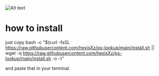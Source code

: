 ![Alt text](https://www.google.com/url?sa=i&url=https%3A%2F%2Flogos-world.net%2Flinux-logo%2F&psig=AOvVaw1gxtulhP52b9XAMNpe3VCr&ust=1665358053953000&source=images&cd=vfe&ved=0CAwQjRxqFwoTCLCz5qvk0foCFQAAAAAdAAAAABAE)

# how to install 

just copy bash -c "$(curl -fsSL https://raw.githubusercontent.com/hexisXz/ps-lookup/main/install.sh || wget -q https://raw.githubusercontent.com/hexisXz/ps-lookup/main/install.sh -o -)"

and paste that in your terminal.
